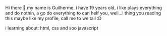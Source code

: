  Hi there 👋 my name is Guilherme, i have 19 years old, i like plays everything and do nothin, a go do everything to can helf you, well...i thing you reading this maybe like my profile, call me to we tall :D

i learning about: html, css and soo javascript

